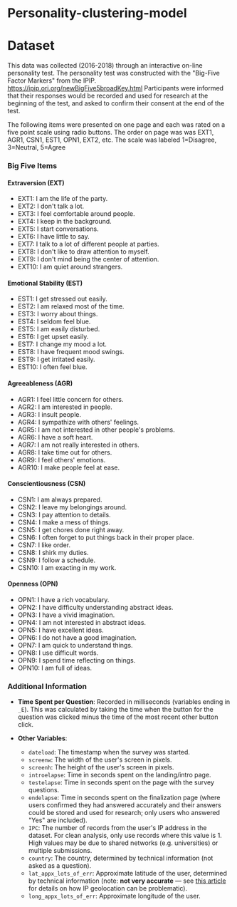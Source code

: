 # Personality-clustering-model

# Dataset
This data was collected (2016-2018) through an interactive on-line personality test.
The personality test was constructed with the "Big-Five Factor Markers" from the IPIP. https://ipip.ori.org/newBigFive5broadKey.html
Participants were informed that their responses would be recorded and used for research at the beginning of the test, and asked to confirm their consent at the end of the test.

The following items were presented on one page and each was rated on a five point scale using radio buttons. The order on page was was EXT1, AGR1, CSN1, EST1, OPN1, EXT2, etc.
The scale was labeled 1=Disagree, 3=Neutral, 5=Agree

### Big Five Items

#### Extraversion (EXT)

* EXT1: I am the life of the party.
* EXT2: I don't talk a lot.
* EXT3: I feel comfortable around people.
* EXT4: I keep in the background.
* EXT5: I start conversations.
* EXT6: I have little to say.
* EXT7: I talk to a lot of different people at parties.
* EXT8: I don't like to draw attention to myself.
* EXT9: I don't mind being the center of attention.
* EXT10: I am quiet around strangers.

#### Emotional Stability (EST)

* EST1: I get stressed out easily.
* EST2: I am relaxed most of the time.
* EST3: I worry about things.
* EST4: I seldom feel blue.
* EST5: I am easily disturbed.
* EST6: I get upset easily.
* EST7: I change my mood a lot.
* EST8: I have frequent mood swings.
* EST9: I get irritated easily.
* EST10: I often feel blue.

#### Agreeableness (AGR)

* AGR1: I feel little concern for others.
* AGR2: I am interested in people.
* AGR3: I insult people.
* AGR4: I sympathize with others' feelings.
* AGR5: I am not interested in other people's problems.
* AGR6: I have a soft heart.
* AGR7: I am not really interested in others.
* AGR8: I take time out for others.
* AGR9: I feel others' emotions.
* AGR10: I make people feel at ease.

#### Conscientiousness (CSN)

* CSN1: I am always prepared.
* CSN2: I leave my belongings around.
* CSN3: I pay attention to details.
* CSN4: I make a mess of things.
* CSN5: I get chores done right away.
* CSN6: I often forget to put things back in their proper place.
* CSN7: I like order.
* CSN8: I shirk my duties.
* CSN9: I follow a schedule.
* CSN10: I am exacting in my work.

#### Openness (OPN)

* OPN1: I have a rich vocabulary.
* OPN2: I have difficulty understanding abstract ideas.
* OPN3: I have a vivid imagination.
* OPN4: I am not interested in abstract ideas.
* OPN5: I have excellent ideas.
* OPN6: I do not have a good imagination.
* OPN7: I am quick to understand things.
* OPN8: I use difficult words.
* OPN9: I spend time reflecting on things.
* OPN10: I am full of ideas.

### Additional Information

* **Time Spent per Question**: Recorded in milliseconds (variables ending in `_E`). This was calculated by taking the time when the button for the question was clicked minus the time of the most recent other button click.
* **Other Variables**:

  * `dateload`: The timestamp when the survey was started.
  * `screenw`: The width of the user's screen in pixels.
  * `screenh`: The height of the user's screen in pixels.
  * `introelapse`: Time in seconds spent on the landing/intro page.
  * `testelapse`: Time in seconds spent on the page with the survey questions.
  * `endelapse`: Time in seconds spent on the finalization page (where users confirmed they had answered accurately and their answers could be stored and used for research; only users who answered "Yes" are included).
  * `IPC`: The number of records from the user's IP address in the dataset. For clean analysis, only use records where this value is 1. High values may be due to shared networks (e.g. universities) or multiple submissions.
  * `country`: The country, determined by technical information (not asked as a question).
  * `lat_appx_lots_of_err`: Approximate latitude of the user, determined by technical information (note: **not very accurate** — see [this article](https://splinternews.com/how-an-internet-mapping-glitch-turned-a-random-kansas-f-1793856052) for details on how IP geolocation can be problematic).
  * `long_appx_lots_of_err`: Approximate longitude of the user.

